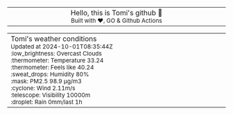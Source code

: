 
<div align="center">
<table>
<tbody>
<td align="center">
<img width="2000" height="0"><br>
Hello, this is Tomi's github 👋<br>
<sup>Built with ❤️, GO & Github Actions</sup><br>
<img width="2000" height="0">
</td>
</tbody>
</table>
</div>
<table>
<tbody>
<td align="left">
<img width="2000" height="0"><br>
Tomi's weather conditions<br>
<sup>Updated at 2024-10-01T08:35:44Z</sup><br>
<sup>:low_brightness: Overcast Clouds</sup><br>
<sup>:thermometer: Temperature 33.24 </sup><br>
<sup>:thermometer: Feels like 40.24</sup><br>
<sup>:sweat_drops: Humidity 80%</sup><br>
<sup>:mask: PM2.5 98.9 μg/m3</sup><br>
<sup>:cyclone: Wind 2.11m/s </sup><br>
<sup>:telescope: Visibility 10000m </sup><br>
<sup>:droplet: Rain 0mm/last 1h </sup><br>
<img width="2000" height="0">
</td>
<td align="left">
<img width="2000" height="0"><br>
<br>
<img width="2000" height="0">
</td>
</tbody>
</table>
</div>
    
